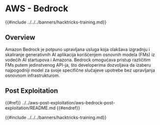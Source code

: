 # AWS - Bedrock

{{#include ../../../banners/hacktricks-training.md}}

## Overview

Amazon Bedrock je potpuno upravljana usluga koja olakšava izgradnju i skaliranje generativnih AI aplikacija korišćenjem osnovnih modela (FMs) iz vodećih AI startupova i Amazona. Bedrock omogućava pristup različitim FMs putem jedinstvenog API-ja, što developerima dozvoljava da izaberu najpogodniji model za svoje specifične slučajeve upotrebe bez upravljanja osnovnom infrastrukturom.

## Post Exploitation

{{#ref}}
../../aws-post-exploitation/aws-bedrock-post-exploitation/README.md
{{#endref}}

{{#include ../../../banners/hacktricks-training.md}}
